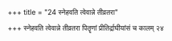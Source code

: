 +++
title = "24 स्नेहवति त्वेवान्ने तीव्रतरा"

+++
स्नेहवति त्वेवान्ने तीव्रतरा पितॄणां प्रीतिर्द्राघीयांसं च कालम् २४
